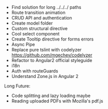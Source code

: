 - Find solution for long ../../../ paths
- Route transition animation 
- CRUD API and authentication
- Create model folder
- Custom structural directive
- Cool select component
- Create Tooltip directive for forms errors
- Async Pipe
- Replace pure tslint with codelyzer https://github.com/mgechev/codelyzer
- Refactor to Angular2 official styleguide
- i18n
- Auth with routeGuards
- Understand Zone.js in Angular 2

Long Future:
- Code splitting and lazy loading maybe
- Reading uploaded PDFs with Mozilla's pdf.js
